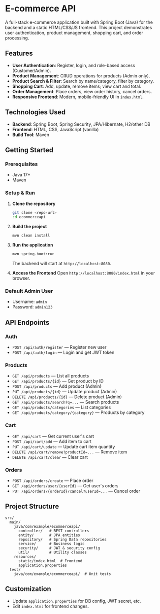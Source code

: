 # E-commerce API

A full-stack e-commerce application built with Spring Boot (Java) for the backend and a static HTML/CSS/JS frontend. This project demonstrates user authentication, product management, shopping cart, and order processing.

## Features

- **User Authentication**: Register, login, and role-based access (Customer/Admin).
- **Product Management**: CRUD operations for products (Admin only).
- **Product Search & Filter**: Search by name/category, filter by category.
- **Shopping Cart**: Add, update, remove items; view cart and total.
- **Order Management**: Place orders, view order history, cancel orders.
- **Responsive Frontend**: Modern, mobile-friendly UI in `index.html`.

## Technologies Used

- **Backend**: Spring Boot, Spring Security, JPA/Hibernate, H2/other DB
- **Frontend**: HTML, CSS, JavaScript (vanilla)
- **Build Tool**: Maven

## Getting Started

### Prerequisites
- Java 17+
- Maven

### Setup & Run

1. **Clone the repository**
   ```sh
   git clone <repo-url>
   cd ecommerceapi
   ```
2. **Build the project**
   ```sh
   mvn clean install
   ```
3. **Run the application**
   ```sh
   mvn spring-boot:run
   ```
   The backend will start at `http://localhost:8080`.

4. **Access the Frontend**
   Open `http://localhost:8080/index.html` in your browser.

### Default Admin User
- Username: `admin`
- Password: `admin123`

## API Endpoints

### Auth
- `POST /api/auth/register` — Register new user
- `POST /api/auth/login` — Login and get JWT token

### Products
- `GET /api/products` — List all products
- `GET /api/products/{id}` — Get product by ID
- `POST /api/products` — Add product (Admin)
- `PUT /api/products/{id}` — Update product (Admin)
- `DELETE /api/products/{id}` — Delete product (Admin)
- `GET /api/products/search?q=...` — Search products
- `GET /api/products/categories` — List categories
- `GET /api/products/category/{category}` — Products by category

### Cart
- `GET /api/cart` — Get current user's cart
- `POST /api/cart/add` — Add item to cart
- `PUT /api/cart/update` — Update cart item quantity
- `DELETE /api/cart/remove?productId=...` — Remove item
- `DELETE /api/cart/clear` — Clear cart

### Orders
- `POST /api/orders/create` — Place order
- `GET /api/orders/user/{userId}` — Get user's orders
- `PUT /api/orders/{orderId}/cancel?userId=...` — Cancel order

## Project Structure

```
src/
  main/
    java/com/example/ecommerceapi/
      controller/   # REST controllers
      entity/       # JPA entities
      repository/   # Spring Data repositories
      service/      # Business logic
      security/     # JWT & security config
      util/         # Utility classes
    resources/
      static/index.html  # Frontend
      application.properties
  test/
    java/com/example/ecommerceapi/  # Unit tests
```

## Customization
- Update `application.properties` for DB config, JWT secret, etc.
- Edit `index.html` for frontend changes.



